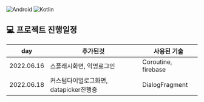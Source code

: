 
![Android](https://img.shields.io/badge/Android-3DDC84?style=for-the-badge&logo=android&logoColor=white)
![Kotlin](https://img.shields.io/badge/kotlin-%230095D5.svg?style=for-the-badge&logo=kotlin&logoColor=white) 
## :computer: 프로젝트 진행일정

| day  | 추가된것 | 사용된 기술 |
| ------  |----------- | ------ |
| 2022.06.16  | 스플래시화면, 익명로그인 | Coroutine, firebase |
| 2022.06.18  | 커스텀다이얼로그화면, datapicker진행중 | DialogFragment |
